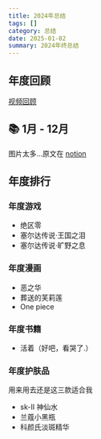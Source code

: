 ```yaml
---
title: 2024年总结
tags: []
category: 总结
date: 2025-01-02
summary: 2024年终总结
---
```


## 年度回顾

[视频回顾](https://www.douyin.com/user/self?from_tab_name=main&modal_id=7462703830438825270)

## 📚 1月 - 12月

图片太多...原文在 [notion](https://cuboid-spandex-94f.notion.site/2024-End-16faaf66d14e802b98cdfb3a31ee4954?pvs=73)

## 年度排行

### 年度游戏

- 绝区零
- 塞尔达传说·王国之泪
- 塞尔达传说·旷野之息

### 年度漫画

- 恶之华
- 葬送的芙莉莲
- One piece

### 年度书籍

- 活着（好吧，看哭了.）

### 年度护肤品

用来用去还是这三款适合我

- sk-II 神仙水
- 兰蔻小黑瓶
- 科颜氏淡斑精华